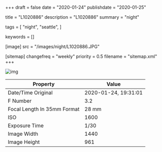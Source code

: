 +++
draft = false
date = "2020-01-24"
publishdate = "2020-01-25"

title = "L1020886"
description = "L1020886"
summary = "night"

tags = [
    "night",
    "seattle",
]

keywords = []

[image]
    src = "/images/night/L1020886.JPG"

[sitemap]
    changefreq = "weekly"
    priority = 0.5
    filename = "sitemap.xml"
+++


![img](/images/night/L1020886.JPG)

Property | Value
---------|------
Date/Time Original              | 2020-01-24, 19:31:01
F Number                        | 3.2
Focal Length In 35mm Format     | 28 mm
ISO                             | 1600
Exposure Time                   | 1/30
Image Width                     | 1440
Image Height                    | 961
